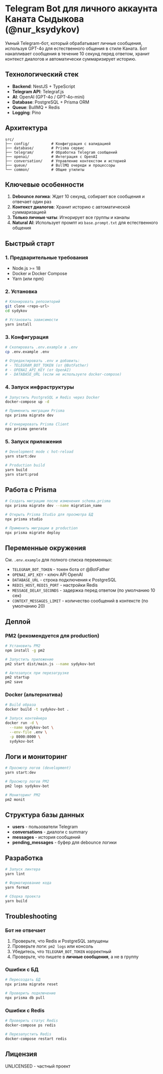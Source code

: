 # Telegram Bot для личного аккаунта Каната Сыдыкова (@nur_ksydykov)

Умный Telegram-бот, который обрабатывает личные сообщения, используя GPT-4o для естественного общения в стиле Каната. Бот накапливает сообщения в течение 10 секунд перед ответом, хранит контекст диалогов и автоматически суммаризирует историю.

## Технологический стек

- **Backend**: NestJS + TypeScript
- **Telegram API**: Telegraf.js
- **AI**: OpenAI (GPT-4o / GPT-4o-mini)
- **Database**: PostgreSQL + Prisma ORM
- **Queue**: BullMQ + Redis
- **Logging**: Pino

## Архитектура

```
src/
├── config/          # Конфигурация с валидацией
├── database/        # Prisma сервис
├── telegram/        # Обработка Telegram сообщений
├── openai/          # Интеграция с OpenAI
├── conversation/    # Управление контекстом и историей
├── queue/           # BullMQ очереди и процессоры
└── common/          # Общие утилиты
```

## Ключевые особенности

1. **Debounce логика**: Ждет 10 секунд, собирает все сообщения и отвечает один раз
2. **Контекст диалогов**: Хранит историю с автоматической суммаризацией
3. **Только личные чаты**: Игнорирует все группы и каналы
4. **Natural AI**: Использует промпт из `base.prompt.txt` для естественного общения

## Быстрый старт

### 1. Предварительные требования

- Node.js >= 18
- Docker и Docker Compose
- Yarn (или npm)

### 2. Установка

```bash
# Клонировать репозиторий
git clone <repo-url>
cd sydykov

# Установить зависимости
yarn install
```

### 3. Конфигурация

```bash
# Скопировать .env.example в .env
cp .env.example .env

# Отредактировать .env и добавить:
# - TELEGRAM_BOT_TOKEN (от @BotFather)
# - OPENAI_API_KEY (от OpenAI)
# - DATABASE_URL (если не используете docker-compose)
```

### 4. Запуск инфраструктуры

```bash
# Запустить PostgreSQL и Redis через Docker
docker-compose up -d

# Применить миграции Prisma
npx prisma migrate dev

# Сгенерировать Prisma Client
npx prisma generate
```

### 5. Запуск приложения

```bash
# Development mode с hot-reload
yarn start:dev

# Production build
yarn build
yarn start:prod
```

## Работа с Prisma

```bash
# Создать миграцию после изменения schema.prisma
npx prisma migrate dev --name migration_name

# Открыть Prisma Studio для просмотра БД
npx prisma studio

# Применить миграции в production
npx prisma migrate deploy
```

## Переменные окружения

См. `.env.example` для полного списка переменных:

- `TELEGRAM_BOT_TOKEN` - токен бота от @BotFather
- `OPENAI_API_KEY` - ключ API OpenAI
- `DATABASE_URL` - строка подключения к PostgreSQL
- `REDIS_HOST`, `REDIS_PORT` - настройки Redis
- `MESSAGE_DELAY_SECONDS` - задержка перед ответом (по умолчанию 10 сек)
- `CONTEXT_MESSAGES_LIMIT` - количество сообщений в контексте (по умолчанию 20)

## Деплой

### PM2 (рекомендуется для production)

```bash
# Установить PM2
npm install -g pm2

# Запустить приложение
pm2 start dist/main.js --name sydykov-bot

# Автозапуск при перезагрузке
pm2 startup
pm2 save
```

### Docker (альтернатива)

```bash
# Build образа
docker build -t sydykov-bot .

# Запуск контейнера
docker run -d \
  --name sydykov-bot \
  --env-file .env \
  -p 8000:8000 \
  sydykov-bot
```

## Логи и мониторинг

```bash
# Просмотр логов (development)
yarn start:dev

# Просмотр логов PM2
pm2 logs sydykov-bot

# Мониторинг PM2
pm2 monit
```

## Структура базы данных

- **users** - пользователи Telegram
- **conversations** - диалоги с summary
- **messages** - история сообщений
- **pending_messages** - буфер для debounce логики

## Разработка

```bash
# Запуск линтера
yarn lint

# Форматирование кода
yarn format

# Сборка проекта
yarn build
```

## Troubleshooting

### Бот не отвечает

1. Проверьте, что Redis и PostgreSQL запущены
2. Проверьте логи: `pm2 logs` или консоль
3. Убедитесь, что `TELEGRAM_BOT_TOKEN` корректный
4. Проверьте, что пишете в **личные сообщения**, а не в группу

### Ошибки с БД

```bash
# Пересоздать БД
npx prisma migrate reset

# Проверить подключение
npx prisma db pull
```

### Ошибки с Redis

```bash
# Проверить статус Redis
docker-compose ps redis

# Перезапустить Redis
docker-compose restart redis
```

## Лицензия

UNLICENSED - частный проект
